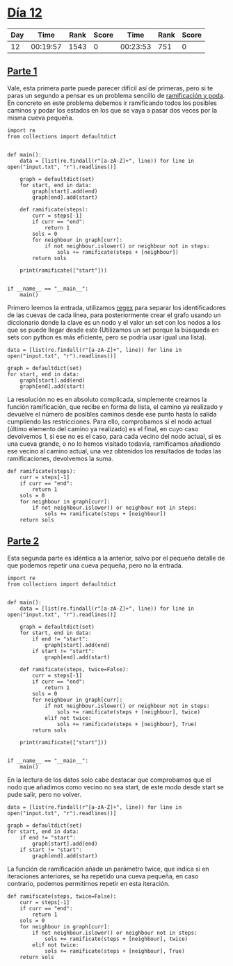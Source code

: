 # [Día 12](./)
| Day | Time     | Rank | Score | Time     | Rank | Score |
|-----|----------|------|-------|----------|------|-------|
| 12  | 00:19:57 | 1543 | 0     | 00:23:53 | 751  | 0     |

## [Parte 1](./Sol1.py)
Vale, esta primera parte puede parecer difícil así de primeras, pero si te paras un segundo a pensar es un problema
sencillo de [ramificación y poda](https://es.wikipedia.org/wiki/Ramificaci%C3%B3n_y_poda). En concreto en este problema
debemos ir ramificando todos los posibles caminos y podar los estados en los que se vaya a pasar dos veces por la misma
cueva pequeña.
```python3
import re
from collections import defaultdict


def main():
    data = [list(re.findall(r"[a-zA-Z]+", line)) for line in open("input.txt", "r").readlines()]

    graph = defaultdict(set)
    for start, end in data:
        graph[start].add(end)
        graph[end].add(start)

    def ramificate(steps):
        curr = steps[-1]
        if curr == "end":
            return 1
        sols = 0
        for neighbour in graph[curr]:
            if not neighbour.islower() or neighbour not in steps:
                sols += ramificate(steps + [neighbour])
        return sols

    print(ramificate(["start"]))


if __name__ == "__main__":
    main()
```

Primero leemos la entrada, utilizamos [regex](https://es.wikipedia.org/wiki/Expresi%C3%B3n_regular) para separar los identificadores de las cuevas de cada línea, para posteriormente
crear el grafo usando un diccionario donde la clave es un nodo y el valor un set con los nodos a los que se puede llegar
desde este (Utilizamos un set porque la búsqueda en sets con python es más eficiente, pero se podría usar igual una lista).
```python3
data = [list(re.findall(r"[a-zA-Z]+", line)) for line in open("input.txt", "r").readlines()]

graph = defaultdict(set)
for start, end in data:
    graph[start].add(end)
    graph[end].add(start)
```

La resolución no es en absoluto complicada, simplemente creamos la función ramificación, que recibe en forma de lista, 
el camino ya realizado y devuelve el número de posibles caminos desde ese punto hasta la salida cumpliendo las restricciones.
Para ello, comprobamos si el nodo actual (último elemento del camino ya realizado) es el final, en cuyo caso devolvemos 1, si ese no es el caso,
para cada vecino del nodo actual, si es una cueva grande, o no lo hemos visitado todavía, ramificamos añadiendo ese vecino
al camino actual, una vez obtenidos los resultados de todas las ramificaciones, devolvemos la suma.
```python3
def ramificate(steps):
    curr = steps[-1]
    if curr == "end":
        return 1
    sols = 0
    for neighbour in graph[curr]:
        if not neighbour.islower() or neighbour not in steps:
            sols += ramificate(steps + [neighbour])
    return sols
```

## [Parte 2](./Sol2.py)
Esta segunda parte es idéntica a la anterior, salvo por el pequeño detalle de que podemos repetir una cueva pequeña, pero
no la entrada.
```python3
import re
from collections import defaultdict


def main():
    data = [list(re.findall(r"[a-zA-Z]+", line)) for line in open("input.txt", "r").readlines()]

    graph = defaultdict(set)
    for start, end in data:
        if end != "start":
            graph[start].add(end)
        if start != "start":
            graph[end].add(start)

    def ramificate(steps, twice=False):
        curr = steps[-1]
        if curr == "end":
            return 1
        sols = 0
        for neighbour in graph[curr]:
            if not neighbour.islower() or neighbour not in steps:
                sols += ramificate(steps + [neighbour], twice)
            elif not twice:
                sols += ramificate(steps + [neighbour], True)
        return sols

    print(ramificate(["start"]))


if __name__ == "__main__":
    main()
```

En la lectura de los datos solo cabe destacar que comprobamos que el nodo que añadimos como vecino no sea start, de este
modo desde start se pude salir, pero no volver.
```python3
data = [list(re.findall(r"[a-zA-Z]+", line)) for line in open("input.txt", "r").readlines()]

graph = defaultdict(set)
for start, end in data:
    if end != "start":
        graph[start].add(end)
    if start != "start":
        graph[end].add(start)
```

La función de ramificación añade un parámetro twice, que indica si en iteraciones anteriores, se ha repetido una cueva pequeña,
en caso contrario, podemos permitirnos repetir en esta iteración.
```python3
def ramificate(steps, twice=False):
    curr = steps[-1]
    if curr == "end":
        return 1
    sols = 0
    for neighbour in graph[curr]:
        if not neighbour.islower() or neighbour not in steps:
            sols += ramificate(steps + [neighbour], twice)
        elif not twice:
            sols += ramificate(steps + [neighbour], True)
    return sols
```
